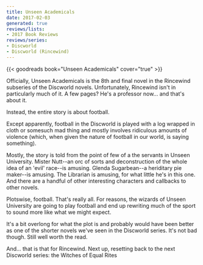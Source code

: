 ```yaml
---
title: Unseen Academicals
date: 2017-02-03
generated: true
reviews/lists:
- 2017 Book Reviews
reviews/series:
- Discworld
- Discworld (Rincewind)
---
```

{{< goodreads book="Unseen Academicals" cover="true" >}}

Officially, Unseen Academicals is the 8th and final novel in the Rincewind subseries of the Discworld novels. Unfortunately, Rincewind isn't in particularly much of it. A few pages? He's a professor now... and that's about it.  

Instead, the entire story is about football.  

<!--more-->

Except apparently, football in the Discworld is played with a log wrapped in cloth or somesuch mad thing and mostly involves ridiculous amounts of violence (which, when given the nature of football in our world, is saying something).  

Mostly, the story is told from the point of few of a the servants in Unseen University. Mister Nutt--an orc of sorts and deconstruction of the whole idea of an 'evil' race--is amusing. Glenda Sugarbean--a heriditary pie maker--is amusing. The Librarian is amusing, for what little he's in this one. And there are a handful of other interesting characters and callbacks to other novels.  

Plotswise, football. That's really all. For reasons, the wizards of Unseen University are going to play football and end up rewriting much of the sport to sound more like what we might expect.  

It's a bit overlong for what the plot is and probably would have been better as one of the shorter novels we've seen in the Discworld series. It's not bad though. Still well worth the read.  

And... that is that for Rincewind. Next up, resetting back to the next Discworld series: the Witches of Equal Rites


